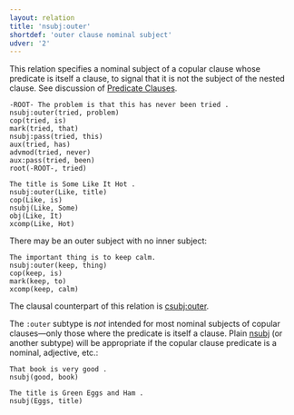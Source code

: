 ```yaml
---
layout: relation
title: 'nsubj:outer'
shortdef: 'outer clause nominal subject'
udver: '2'
---
```


This relation specifies a nominal subject of a copular clause whose predicate is itself a clause, 
to signal that it is not the subject of the nested clause.
See discussion of [Predicate Clauses](../overview/complex-clauses.html#predicate-clauses).

~~~ sdparse
-ROOT- The problem is that this has never been tried .
nsubj:outer(tried, problem)
cop(tried, is)
mark(tried, that)
nsubj:pass(tried, this)
aux(tried, has)
advmod(tried, never)
aux:pass(tried, been)
root(-ROOT-, tried)
~~~

~~~ sdparse
The title is Some Like It Hot .
nsubj:outer(Like, title)
cop(Like, is)
nsubj(Like, Some)
obj(Like, It)
xcomp(Like, Hot)
~~~

There may be an outer subject with no inner subject:

~~~ sdparse
The important thing is to keep calm.
nsubj:outer(keep, thing)
cop(keep, is)
mark(keep, to)
xcomp(keep, calm)
~~~

The clausal counterpart of this relation is [csubj:outer]().

The `:outer` subtype is *not* intended for most nominal subjects of copular clauses—only those where the predicate is itself a clause. 
Plain [nsubj]() (or another subtype) will be appropriate if the copular clause predicate is a nominal, adjective, etc.:

~~~ sdparse
That book is very good .
nsubj(good, book)
~~~

~~~ sdparse
The title is Green Eggs and Ham .
nsubj(Eggs, title)
~~~
